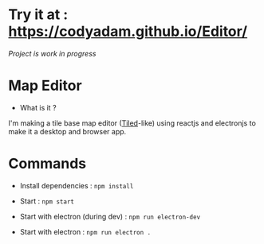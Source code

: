 # Try it at : https://codyadam.github.io/Editor/

_Project is work in progress_

# Map Editor

-   What is it ?

I'm making a tile base map editor ([Tiled](www.mapeditor.org)-like) using reactjs and electronjs to make it a desktop and browser app.

# Commands

-   Install dependencies : `npm install`

-   Start : `npm start`

-   Start with electron (during dev) : `npm run electron-dev`

-   Start with electron : `npm run electron .`
